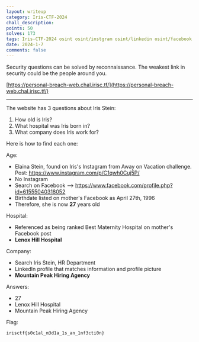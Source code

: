 ```yaml
---
layout: writeup
category: Iris-CTF-2024
chall_description:
points: 50
solves: 173
tags: Iris-CTF-2024 osint osint/instgram osint/linkedin osint/facebook
date: 2024-1-7
comments: false
---
```


Security questions can be solved by reconnaissance. The weakest link in security could be the people around you.  

[https://personal-breach-web.chal.irisc.tf/](https://personal-breach-web.chal.irisc.tf/)  

---

The website has 3 questions about Iris Stein:  

1. How old is Iris?  
2. What hospital was Iris born in?  
3. What company does Iris work for?  

Here is how to find each one:  

Age:  

- Elaina Stein, found on Iris's Instagram from Away on Vacation challenge. Post: https://www.instagram.com/p/C1qwh0Cuj5P/
- No Instagram
- Search on Facebook --> https://www.facebook.com/profile.php?id=61555040318052
- Birthdate listed on mother's Facebook as April 27th, 1996
- Therefore, she is now **27** years old  

Hospital:  

- Referenced as being ranked Best Maternity Hospital on mother's Facebook post  
- **Lenox Hill Hospital**  

Company:  

- Search Iris Stein, HR Department  
- LinkedIn profile that matches information and profile picture  
- **Mountain Peak Hiring Agency**  

Answers:  

- 27
- Lenox Hill Hospital
- Mountain Peak Hiring Agency

Flag:  

    irisctf{s0c1al_m3d1a_1s_an_1nf3cti0n}